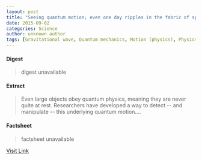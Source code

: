 ```yaml
---
layout: post
title: "Seeing quantum motion; even one day ripples in the fabric of space-time?"
date: 2015-09-02
categories: Science
author: unknown author
tags: [Gravitational wave, Quantum mechanics, Motion (physics), Physics, Gravity, Modern physics, Physical quantities, Natural philosophy, Mechanics, Applied and interdisciplinary physics, Science, Physical sciences, Theoretical physics]
---
```



#### Digest
>digest unavailable

#### Extract
>Even large objects obey quantum physics, meaning they are never quite at rest. Researchers have developed a way to detect -- and manipulate -- this underlying quantum motion....

#### Factsheet
>factsheet unavailable

[Visit Link](http://www.sciencedaily.com/releases/2015/08/150828142944.htm)


